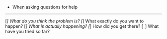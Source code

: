 * When asking questions for help
------------------------------------
[_] What do you think the problem is?
[_] What exactly do you want to happen?
[_] What is actually happening?
[_] How did you get there?
[_] What have you tried so far?
